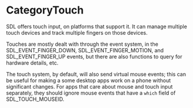 
# CategoryTouch

SDL offers touch input, on platforms that support it. It can manage
multiple touch devices and track multiple fingers on those devices.

Touches are mostly dealt with through the event system, in the
SDL_EVENT_FINGER_DOWN, SDL_EVENT_FINGER_MOTION, and SDL_EVENT_FINGER_UP
events, but there are also functions to query for hardware details, etc.

The touch system, by default, will also send virtual mouse events; this can
be useful for making a some desktop apps work on a phone without
significant changes. For apps that care about mouse and touch input
separately, they should ignore mouse events that have a `which` field of
SDL_TOUCH_MOUSEID.
